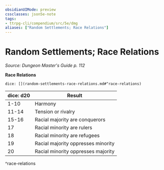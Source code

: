 ```yaml
---
obsidianUIMode: preview
cssclasses: json5e-note
tags:
- ttrpg-cli/compendium/src/5e/dmg
aliases: ["Random Settlements; Race Relations"]
---
```

# Random Settlements; Race Relations
*Source: Dungeon Master's Guide p. 112* 

**Race Relations**

`dice: [](random-settlements-race-relations.md#^race-relations)`

| dice: d20 | Result |
|-----------|--------|
| 1-10 | Harmony |
| 11-14 | Tension or rivalry |
| 15-16 | Racial majority are conquerors |
| 17 | Racial minority are rulers |
| 18 | Racial minority are refugees |
| 19 | Racial majority oppresses minority |
| 20 | Racial minority oppresses majority |
^race-relations